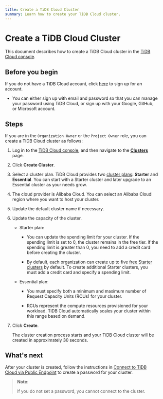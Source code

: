 ```yaml
---
title: Create a TiDB Cloud Cluster
summary: Learn how to create your TiDB Cloud cluster.
---
```


# Create a TiDB Cloud Cluster

This document describes how to create a TiDB Cloud cluster in the [TiDB Cloud console](https://console.tidb.io/signup?provider_source=alicloud).

## Before you begin

If you do not have a TiDB Cloud account, click [here](https://console.tidb.io/free-trial?provider_source=alicloud) to sign up for an account.

- You can either sign up with email and password so that you can manage your password using TiDB Cloud, or sign up with your Google, GitHub, or Microsoft account.

## Steps

If you are in the `Organization Owner` or the `Project Owner` role, you can create a TiDB Cloud cluster as follows:

1. Log in to the [TiDB Cloud console](https://console.tidb.io/signup?provider_source=alicloud), and then navigate to the [**Clusters**](https://console.tidb.io/project/clusters) page.

2. Click **Create Cluster**.

3. Select a cluster plan. TiDB Cloud provides two [cluster plans](/tidb-cloud/select-cluster-tier.md#cluster-plans): **Starter** and **Essential**. You can start with a Starter cluster and later upgrade to an Essential cluster as your needs grow.

4. The cloud provider is Alibaba Cloud. You can select an Alibaba Cloud region where you want to host your cluster.

5. Update the default cluster name if necessary.

6. Update the capacity of the cluster.

    - Starter plan:

        - You can update the spending limit for your cluster. If the spending limit is set to 0, the cluster remains in the free tier. If the spending limit is greater than 0, you need to add a credit card before creating the cluster.

        - By default, each organization can create up to five [free Starter clusters](/tidb-cloud/select-cluster-tier.md#free-cluster-plan) by default. To create additional Starter clusters, you must add a credit card and specify a spending limit.

    - Essential plan:

        - You must specify both a minimum and maximum number of Request Capacity Units (RCUs) for your cluster.

        - RCUs represent the compute resources provisioned for your workload. TiDB Cloud automatically scales your cluster within this range based on demand.

7. Click **Create**.

    The cluster creation process starts and your TiDB Cloud cluster will be created in approximately 30 seconds.

## What's next

After your cluster is created, follow the instructions in [Connect to TiDB Cloud via Public Endpoint](/tidb-cloud/connect-via-standard-connection-serverless.md) to create a password for your cluster.

> **Note:**
>
> If you do not set a password, you cannot connect to the cluster.
